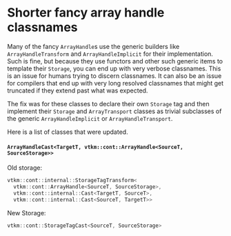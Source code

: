 # Shorter fancy array handle classnames

Many of the fancy `ArrayHandle`s use the generic builders like
`ArrayHandleTransform` and `ArrayHandleImplicit` for their implementation.
Such is fine, but because they use functors and other such generic items to
template their `Storage`, you can end up with very verbose classnames. This
is an issue for humans trying to discern classnames. It can also be an
issue for compilers that end up with very long resolved classnames that
might get truncated if they extend past what was expected.

The fix was for these classes to declare their own `Storage` tag and then
implement their `Storage` and `ArrayTransport` classes as trivial
subclasses of the generic `ArrayHandleImplicit` or `ArrayHandleTransport`.

Here is a list of classes that were updated.

#### `ArrayHandleCast<TargetT, vtkm::cont::ArrayHandle<SourceT, SourceStorage>>`

Old storage: 
``` cpp
vtkm::cont::internal::StorageTagTransform<
  vtkm::cont::ArrayHandle<SourceT, SourceStorage>,
  vtkm::cont::internal::Cast<TargetT, SourceT>,
  vtkm::cont::internal::Cast<SourceT, TargetT>>
```

New Storage:

``` cpp
vtkm::cont::StorageTagCast<SourceT, SourceStorage>
```
